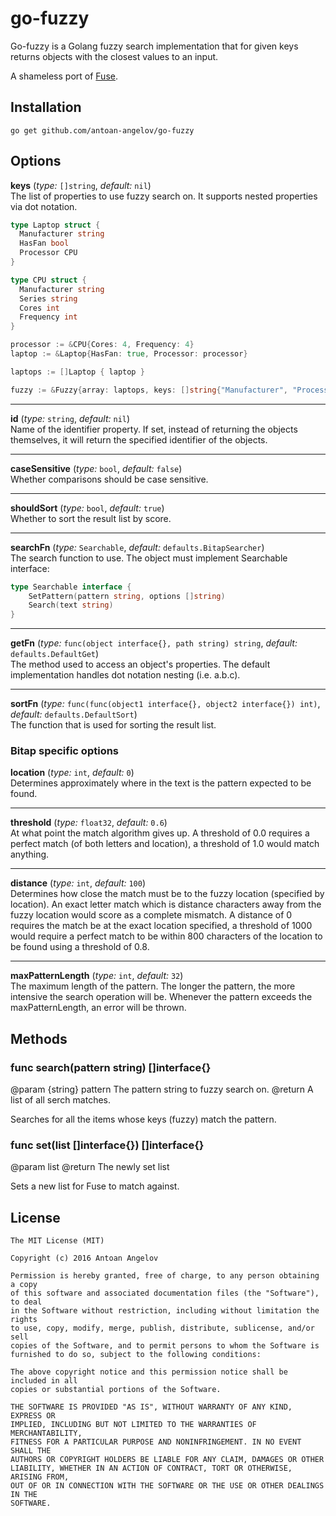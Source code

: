 # go-fuzzy
Go-fuzzy is a Golang fuzzy search implementation that for given keys returns objects with the closest values to an input.

A shameless port of [Fuse](https://github.com/krisk/Fuse).

## Installation
```
go get github.com/antoan-angelov/go-fuzzy
```

## Options
**keys** (_type:_ `[]string`, _default:_ `nil`)  
The list of properties to use fuzzy search on. It supports nested properties via dot notation.

```go
type Laptop struct {
  Manufacturer string
  HasFan bool
  Processor CPU
}

type CPU struct {
  Manufacturer string
  Series string
  Cores int
  Frequency int
}

processor := &CPU{Cores: 4, Frequency: 4}
laptop := &Laptop{HasFan: true, Processor: processor}

laptops := []Laptop { laptop }

fuzzy := &Fuzzy{array: laptops, keys: []string{"Manufacturer", "Processor.Manufacturer"} }
```

---

**id** (_type:_ `string`, _default:_ `nil`)  
Name of the identifier property. If set, instead of returning the objects themselves, it will return the specified identifier of the objects.

---

**caseSensitive** (_type:_ `bool`, _default:_ `false`)  
Whether comparisons should be case sensitive.

---

**shouldSort** (_type:_ `bool`, _default:_ `true`)  
Whether to sort the result list by score.

---

**searchFn** (_type:_ `Searchable`, _default:_ `defaults.BitapSearcher`)  
The search function to use. The object must implement Searchable interface:
```go
type Searchable interface {
    SetPattern(pattern string, options []string)
    Search(text string)
}
```

---

**getFn** (_type:_ `func(object interface{}, path string) string`, _default:_ `defaults.DefaultGet`)  
The method used to access an object's properties. The default implementation handles dot notation nesting (i.e. a.b.c).

---

**sortFn** (_type:_ `func(func(object1 interface{}, object2 interface{}) int)`, _default:_ `defaults.DefaultSort`)  
The function that is used for sorting the result list.


### Bitap specific options
**location** (_type:_ `int`, _default:_ `0`)  
Determines approximately where in the text is the pattern expected to be found.

---

**threshold** (_type:_ `float32`, _default:_ `0.6`)  
At what point the match algorithm gives up. A threshold of 0.0 requires a perfect match (of both letters and location), a threshold of 1.0 would match anything.

---

**distance** (_type:_ `int`, _default:_ `100`)  
Determines how close the match must be to the fuzzy location (specified by location). An exact letter match which is distance characters away from the fuzzy location would score as a complete mismatch. A distance of 0 requires the match be at the exact location specified, a threshold of 1000 would require a perfect match to be within 800 characters of the location to be found using a threshold of 0.8.

---

**maxPatternLength** (_type:_ `int`, _default:_ `32`)  
The maximum length of the pattern. The longer the pattern, the more intensive the search operation will be. Whenever the pattern exceeds the maxPatternLength, an error will be thrown.

## Methods

### func search(pattern string) []interface{}

@param {string} pattern The pattern string to fuzzy search on.
@return A list of all serch matches.

Searches for all the items whose keys (fuzzy) match the pattern.

### func set(list []interface{}) []interface{}

@param list
@return The newly set list

Sets a new list for Fuse to match against.

## License
```
The MIT License (MIT)

Copyright (c) 2016 Antoan Angelov

Permission is hereby granted, free of charge, to any person obtaining a copy
of this software and associated documentation files (the "Software"), to deal
in the Software without restriction, including without limitation the rights
to use, copy, modify, merge, publish, distribute, sublicense, and/or sell
copies of the Software, and to permit persons to whom the Software is
furnished to do so, subject to the following conditions:

The above copyright notice and this permission notice shall be included in all
copies or substantial portions of the Software.

THE SOFTWARE IS PROVIDED "AS IS", WITHOUT WARRANTY OF ANY KIND, EXPRESS OR
IMPLIED, INCLUDING BUT NOT LIMITED TO THE WARRANTIES OF MERCHANTABILITY,
FITNESS FOR A PARTICULAR PURPOSE AND NONINFRINGEMENT. IN NO EVENT SHALL THE
AUTHORS OR COPYRIGHT HOLDERS BE LIABLE FOR ANY CLAIM, DAMAGES OR OTHER
LIABILITY, WHETHER IN AN ACTION OF CONTRACT, TORT OR OTHERWISE, ARISING FROM,
OUT OF OR IN CONNECTION WITH THE SOFTWARE OR THE USE OR OTHER DEALINGS IN THE
SOFTWARE.
```
